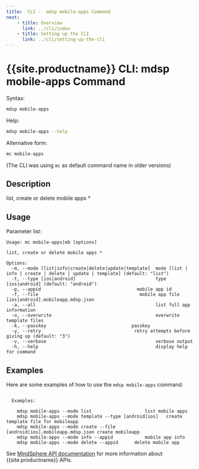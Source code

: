 ```yaml
---
title:  CLI -  mdsp mobile-apps Command
next:
    - title: Overview
      link: ../cli/index
    - title: Setting up the CLI
      link: ../cli/setting-up-the-cli
---
```


# {{site.productname}} CLI: mdsp mobile-apps Command

Syntax:

```bash
mdsp mobile-apps
```

Help:

```bash
mdsp mobile-apps --help
```

Alternative form:

```bash
mc mobile-apps
```

(The CLI was using `mc` as default command name in older versions)

## Description

list, create or delete mobile apps *

## Usage

Parameter list:

```text
Usage: mc mobile-apps|mb [options]

list, create or delete mobile apps *

Options:
  -m, --mode [list|info|create|delete|update|template]  mode [list | info | create | delete | update | template] (default: "list")
  -t, --type [ios|android]                              type [ios|android] (default: "android")
  -p, --appid                                    mobile app id
  -f, --file                                      mobile app file [ios|android].mobileapp.mdsp.json
  -a, --all                                             list full app information
  -o, --overwrite                                       overwrite template files
  -k, --passkey                                passkey
  -y, --retry                                   retry attempts before giving up (default: "3")
  -v, --verbose                                         verbose output
  -h, --help                                            display help for command

```

## Examples

Here are some examples of how to use the `mdsp mobile-apps` command:

```text

  Examples:

    mdsp mobile-apps --mode list 					list mobile apps
    mdsp mobile-apps --mode template --type [android|ios] 	create template file for mobileapp
    mdsp mobile-apps --mode create --file [android|ios].mobileapp.mdsp.json	create mobileapp
    mdsp mobile-apps --mode info --appid 			mobile app info
    mdsp mobile-apps --mode delete --appid 		delete mobile app

```

See [MindSphere API documentation](https://documentation.mindsphere.io/MindSphere/apis/index.html) for more information about {{site.productname}} APIs.
